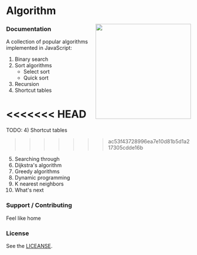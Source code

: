 # Algorithm

<img align="right" height="260" src="https://image.flaticon.com/icons/png/512/1119/1119005.png">

### Documentation

A collection of popular algorithms implemented in JavaScript:

1. Binary search
2. Sort algorithms
   - Select sort
   - Quick sort
3. Recursion
4. Shortcut tables

<<<<<<< HEAD
=======
TODO:
4) Shortcut tables
>>>>>>> ac53f43728996ea7e10d81b5d1a217305cdde16b
5) Searching through
6) Dijkstra's algorithm
7) Greedy algorithms
8) Dynamic programming
9) K nearest neighbors
10) What's next

### Support / Contributing

Feel like home

### License

See the [LICEANSE](LICEANSE).
